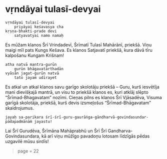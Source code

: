 # vṛndāyai tulasī-devyai

    vṛndāyai tulasī-devyai
        priyāyai keśavasya cha
    kṛṣṇa-bhakti-prade devi
        satyavatyai namo namaḥ

Es mūžam klanos Šrī Vrindadevī, Šrīmatī Tulasī Mahārānī, priekšā. Viņu maigi mīl pats Kungs Kešava. Es klanos Satjavatī priekšā, kura dāvā tīru kalpošanu Kungam Krišnam!

    atha natvā mantra-gurūn
        gurūn bhāgavatārthadān
    vyāsān jagat-gurūn natvā
        tato jayam udīrayet

Es atkal un atkal klanos savu garīgo skolotāju priekšā – Guru, kurš iesvētīja mani dievišķajā mantrā, un visu to priekšā klanos es, kuri atklāj slēpto “Šrīmad-Bhagavatam” nozīmi. Cieņas pilns es klanos Šrī Vjāsadēva, Visuma garīgā skolotāja, priekšā, kurš devis izsmeļošus “Šrīmad-Bhāgavatam” skaidrojumus.

    jayaḥ sa-parikara śrī-śrī-guru-gaurāṅga-gāndharvā-govindasundar-pādapadmānāṁ jayastu!

Lai Šrī Gurudēva, Šrīmāna Mahāprabhū un Šrī Šrī Gandharva-Govindasundara, kā arī viņu mūžīgo pavadoņu lotosam līdzīgās pēdas uzgavilē mūsu sirdīs!


> page = 22
